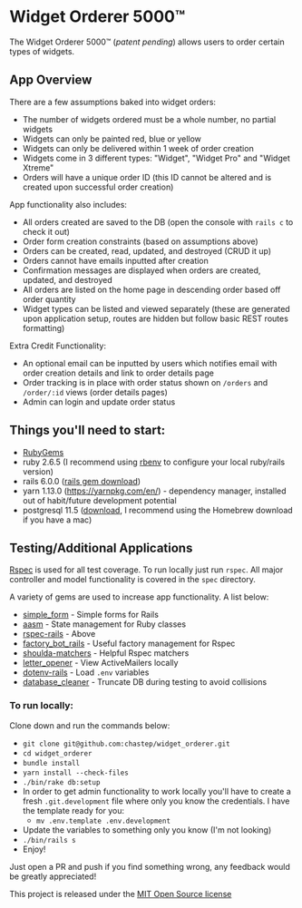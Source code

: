 # Widget Orderer 5000™️

The Widget Orderer 5000™️ (*patent pending*) allows users to order certain types of widgets.

## App Overview

There are a few assumptions baked into widget orders:

* The number of widgets ordered must be a whole number, no partial widgets
* Widgets can only be painted red, blue or yellow
* Widgets can only be delivered within 1 week of order creation
* Widgets come in 3 different types: "Widget", "Widget Pro" and "Widget Xtreme"
* Orders will have a unique order ID (this ID cannot be altered and is created upon successful order creation)

App functionality also includes:

* All orders created are saved to the DB (open the console with `rails c` to check it out)
* Order form creation constraints (based on assumptions above)
* Orders can be created, read, updated, and destroyed (CRUD it up)
* Orders cannot have emails inputted after creation
* Confirmation messages are displayed when orders are created, updated, and destroyed
* All orders are listed on the home page in descending order based off order quantity
* Widget types can be listed and viewed separately (these are generated upon application setup, routes are hidden but follow basic REST routes formatting)

Extra Credit Functionality:
* An optional email can be inputted by users which notifies email with order creation details and link to order details page
* Order tracking is in place with order status shown on `/orders` and `/order/:id` views (order details pages)
* Admin can login and update order status

## Things you'll need to start:

* [RubyGems](https://rubygems.org/pages/download)
* ruby 2.6.5 (I recommend using [rbenv](https://github.com/rbenv/rbenv) to configure your local ruby/rails version)
* rails 6.0.0 ([rails gem download](https://rubygems.org/gems/rails/versions/4.2.6))
* yarn 1.13.0 (https://yarnpkg.com/en/) - dependency manager, installed out of habit/future development potential 
* postgresql 11.5 ([download](https://www.postgresql.org/download/), I recommend using the Homebrew download if you have a mac)

## Testing/Additional Applications

[Rspec](https://rspec.info/) is used for all test coverage. To run locally just run `rspec`. All major controller and model functionality is covered in the `spec` directory.

A variety of gems are used to increase app functionality. A list below:

* [simple_form](https://github.com/plataformatec/simple_form) - Simple forms for Rails
* [aasm](https://github.com/aasm/aasm) - State management for Ruby classes
* [rspec-rails](https://github.com/rspec/rspec-rails) - Above
* [factory_bot_rails](https://github.com/thoughtbot/factory_bot_rails) - Useful factory management for Rspec
* [shoulda-matchers](https://github.com/thoughtbot/shoulda-matchers) - Helpful Rspec matchers
* [letter_opener](https://github.com/ryanb/letter_opener) - View ActiveMailers locally
* [dotenv-rails](https://github.com/bkeepers/dotenv) - Load `.env` variables
* [database_cleaner](https://github.com/DatabaseCleaner/database_cleaner) - Truncate DB during testing to avoid collisions

### To run locally:

Clone down and run the commands below:

* `git clone git@github.com:chastep/widget_orderer.git`
* `cd widget_orderer`
* `bundle install`
* `yarn install --check-files`
* `./bin/rake db:setup`
* In order to get admin functionality to work locally you'll have to create a fresh `.git.development` file where only you know the credentials. I have the template ready for you:
  * `mv .env.template .env.development`
* Update the variables to something only you know (I'm not looking)
* `./bin/rails s`
* Enjoy!

Just open a PR and push if you find something wrong, any feedback would be greatly appreciated!

This project is released under the [MIT Open Source license](LICENSE.md)
